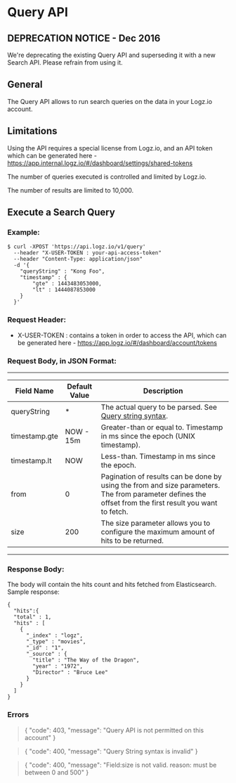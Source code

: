 # Query API

## DEPRECATION NOTICE - Dec 2016
We're deprecating the existing Query API and superseding it with a new Search API. Please refrain from using it.

## General
The Query API allows to run search queries on the data in your Logz.io account.

## Limitations
Using the API requires a special license from Logz.io, and an API token which can be generated here - https://app.internal.logz.io/#/dashboard/settings/shared-tokens

The number of queries executed is controlled and limited by Logz.io.

The number of results are limited to 10,000.

## Execute a Search Query

### Example:
```
$ curl -XPOST 'https://api.logz.io/v1/query'  
  --header "X-USER-TOKEN : your-api-access-token" 
  --header "Content-Type: application/json"
  -d '{ 
  	"queryString" : "Kong Foo",
    "timestamp" : {
        "gte" : 1443483053000,
        "lt" : 1444087853000
    }
  }'
```
### Request Header:
- X-USER-TOKEN : contains a token in order to access the API, which can be generated here - https://app.logz.io/#/dashboard/account/tokens 

### Request Body, in JSON Format:

-------------------------------------
| Field Name  | Default Value |  Description |
| ------------- | ------------- | ------------- |
| queryString  | *  | The actual query to be parsed. See  [Query string syntax](https://www.elastic.co/guide/en/elasticsearch/reference/1.4/query-dsl-query-string-query.html#query-string-syntax). |
| timestamp.gte  | NOW - 15m | Greater-than or equal to. Timestamp in ms since the epoch (UNIX timestamp).  |
| timestamp.lt | NOW | Less-than. Timestamp in ms since the epoch.|
| from | 0 | Pagination of results can be done by using the from and size parameters. The from parameter defines the offset from the first result you want to fetch. |
| size | 200 | The size parameter allows you to configure the maximum amount of hits to be returned. |
-------------------------------------


### Response Body:
The body will contain the hits count and hits fetched from Elasticsearch.
Sample response:
```
{
  "hits":{
  "total" : 1,
  "hits" : [
    {
      "_index" : "logz",
      "_type" : "movies",
      "_id" : "1",
      "_source" : {
        "title" : "The Way of the Dragon",
        "year" : "1972",
        "Director" : "Bruce Lee"
      }
    }
  ]
}
```

### Errors


> {
>   "code": 403,
>   "message": "Query API is not permitted on this account"
> }

> {
>   "code": 400,
>   "message": "Query String syntax is invalid"
> }

> {
>   "code": 400,
>   "message": "Field:size is not valid. reason: must be between 0 and 500"
> }


